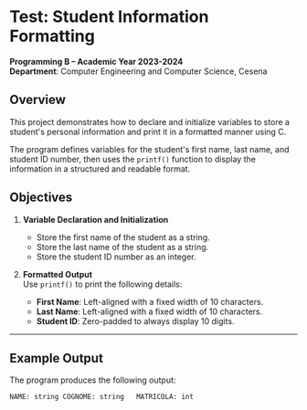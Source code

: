 # Test: Student Information Formatting

**Programming B – Academic Year 2023-2024**  
**Department**: Computer Engineering and Computer Science, Cesena  

## Overview  

This project demonstrates how to declare and initialize variables to store a student's personal information and print it in a formatted manner using C.  

The program defines variables for the student's first name, last name, and student ID number, then uses the `printf()` function to display the information in a structured and readable format.  

## Objectives  

1. **Variable Declaration and Initialization**  
   - Store the first name of the student as a string.  
   - Store the last name of the student as a string.  
   - Store the student ID number as an integer.  

2. **Formatted Output**  
   Use `printf()` to print the following details:  
   - **First Name**: Left-aligned with a fixed width of 10 characters.  
   - **Last Name**: Left-aligned with a fixed width of 10 characters.  
   - **Student ID**: Zero-padded to always display 10 digits.  

---

## Example Output
The program produces the following output:  
```
NAME: string COGNOME: string   MATRICOLA: int
```
